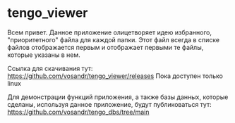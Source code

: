 # tengo_viewer

Всем привет. 
Данное приложение олицетворяет идею избранного, "приоритетного" файла для каждой папки. Этот файл всегда в списке файлов отображается первым и отображает первыми те файлы, которые указаны в нем.

Ссылка для скачивания тут:
https://github.com/vosandr/tengo_viewer/releases
Пока доступен только linux

Для демонстрации функций приложения, а также базы данных, которые сделаны, используя данное приложение, будут публиковаться тут:
https://github.com/vosandr/tengo_dbs/tree/main
